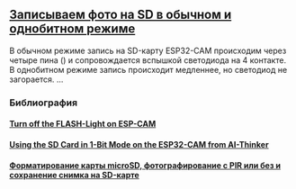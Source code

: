 ## [Записываем фото на SD в обычном и однобитном режиме](#)


В обычном режиме запись на SD-карту ESP32-CAM происходим через четыре пина () и сопровождается вспышкой светодиода на 4 контакте. В однобитном режиме запись происходит медленнее, но светодиод не загорается. ...


### Библиография

#### [Turn off the FLASH-Light on ESP-CAM](https://forum.arduino.cc/t/turn-off-the-flash-light-on-esp-cam/1260376)

#### [Using the SD Card in 1-Bit Mode on the ESP32-CAM from AI-Thinker](https://dr-mntn.net/2021/02/using-the-sd-card-in-1-bit-mode-on-the-esp32-cam-from-ai-thinker)

#### [Форматирование карты microSD, фотографирование с PIR или без и сохранение снимка на SD-карте](https://www.diyengineers.com/2023/04/13/esp32-cam-complete-guide/)













